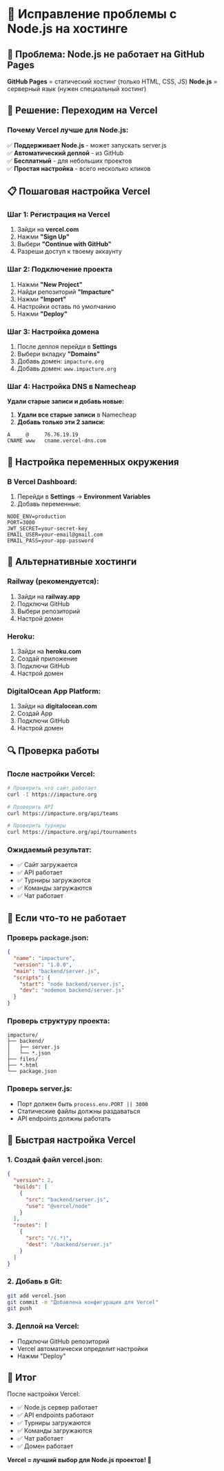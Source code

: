 # 🚨 Исправление проблемы с Node.js на хостинге

## 🎯 Проблема: Node.js не работает на GitHub Pages

**GitHub Pages** = статический хостинг (только HTML, CSS, JS)
**Node.js** = серверный язык (нужен специальный хостинг)

## 🚀 Решение: Переходим на Vercel

### Почему Vercel лучше для Node.js:

✅ **Поддерживает Node.js** - может запускать server.js  
✅ **Автоматический деплой** - из GitHub  
✅ **Бесплатный** - для небольших проектов  
✅ **Простая настройка** - всего несколько кликов  

## 📋 Пошаговая настройка Vercel

### Шаг 1: Регистрация на Vercel

1. Зайди на **vercel.com**
2. Нажми **"Sign Up"**
3. Выбери **"Continue with GitHub"**
4. Разреши доступ к твоему аккаунту

### Шаг 2: Подключение проекта

1. Нажми **"New Project"**
2. Найди репозиторий **"Impacture"**
3. Нажми **"Import"**
4. Настройки оставь по умолчанию
5. Нажми **"Deploy"**

### Шаг 3: Настройка домена

1. После деплоя перейди в **Settings**
2. Выбери вкладку **"Domains"**
3. Добавь домен: `impacture.org`
4. Добавь домен: `www.impacture.org`

### Шаг 4: Настройка DNS в Namecheap

**Удали старые записи и добавь новые:**

1. **Удали все старые записи** в Namecheap
2. **Добавь только эти 2 записи:**

```
A     @     76.76.19.19
CNAME www   cname.vercel-dns.com
```

## 🔧 Настройка переменных окружения

### В Vercel Dashboard:

1. Перейди в **Settings** → **Environment Variables**
2. Добавь переменные:

```
NODE_ENV=production
PORT=3000
JWT_SECRET=your-secret-key
EMAIL_USER=your-email@gmail.com
EMAIL_PASS=your-app-password
```

## 🎯 Альтернативные хостинги

### Railway (рекомендуется):
1. Зайди на **railway.app**
2. Подключи GitHub
3. Выбери репозиторий
4. Настрой домен

### Heroku:
1. Зайди на **heroku.com**
2. Создай приложение
3. Подключи GitHub
4. Настрой домен

### DigitalOcean App Platform:
1. Зайди на **digitalocean.com**
2. Создай App
3. Подключи GitHub
4. Настрой домен

## 🔍 Проверка работы

### После настройки Vercel:

```bash
# Проверить что сайт работает
curl -I https://impacture.org

# Проверить API
curl https://impacture.org/api/teams

# Проверить турниры
curl https://impacture.org/api/tournaments
```

### Ожидаемый результат:
- ✅ Сайт загружается
- ✅ API работает
- ✅ Турниры загружаются
- ✅ Команды загружаются
- ✅ Чат работает

## 🚨 Если что-то не работает

### Проверь package.json:
```json
{
  "name": "impacture",
  "version": "1.0.0",
  "main": "backend/server.js",
  "scripts": {
    "start": "node backend/server.js",
    "dev": "nodemon backend/server.js"
  }
}
```

### Проверь структуру проекта:
```
impacture/
├── backend/
│   ├── server.js
│   └── *.json
├── files/
├── *.html
└── package.json
```

### Проверь server.js:
- Порт должен быть `process.env.PORT || 3000`
- Статические файлы должны раздаваться
- API endpoints должны работать

## 🎯 Быстрая настройка Vercel

### 1. Создай файл vercel.json:
```json
{
  "version": 2,
  "builds": [
    {
      "src": "backend/server.js",
      "use": "@vercel/node"
    }
  ],
  "routes": [
    {
      "src": "/(.*)",
      "dest": "/backend/server.js"
    }
  ]
}
```

### 2. Добавь в Git:
```bash
git add vercel.json
git commit -m "Добавлена конфигурация для Vercel"
git push
```

### 3. Деплой на Vercel:
- Подключи GitHub репозиторий
- Vercel автоматически определит настройки
- Нажми "Deploy"

## 🎉 Итог

После настройки Vercel:
- ✅ Node.js сервер работает
- ✅ API endpoints работают
- ✅ Турниры загружаются
- ✅ Команды загружаются
- ✅ Чат работает
- ✅ Домен работает

**Vercel = лучший выбор для Node.js проектов! 🚀** 